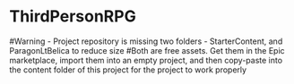 # ThirdPersonRPG

#Warning - Project repository is missing two folders - StarterContent, and ParagonLtBelica to reduce size
#Both are free assets. Get them in the Epic marketplace, import them into an empty project, and then copy-paste into the content folder of this project for the project to work properly
